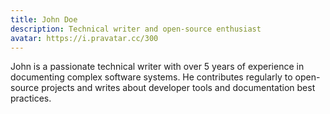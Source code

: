 ```yaml
---
title: John Doe
description: Technical writer and open-source enthusiast
avatar: https://i.pravatar.cc/300
---
```


John is a passionate technical writer with over 5 years of experience in documenting complex software systems.
He contributes regularly to open-source projects and writes about developer tools and documentation best practices.
